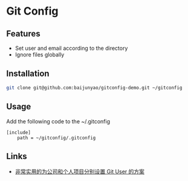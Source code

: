 # Git Config

## Features
- Set user and email according to the directory
- Ignore files globally

## Installation
```bash
git clone git@github.com:baijunyao/gitconfig-demo.git ~/gitconfig
```

## Usage
Add the following code to the ~/.gitconfig
```
[include]
    path = ~/gitconfig/.gitconfig
```

## Links
- [非常实用的为公司和个人项目分别设置 Git User 的方案](https://baijunyao.com/articles/223)
